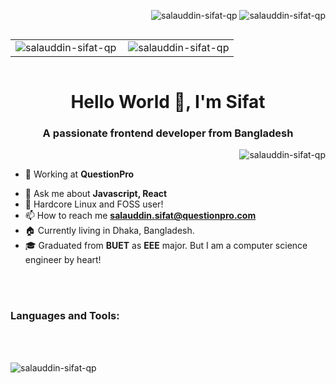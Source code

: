 <p align="right"> 
  <img src="https://komarev.com/ghpvc/?username=salauddin-sifat-qp&label=Profile%20views&color=edae49&style=flat" alt="salauddin-sifat-qp" />
  <img src="https://wakatime.com/badge/user/88e59008-5816-4f84-8871-f678c33d1ae3.svg" alt="salauddin-sifat-qp" />
</p> 

<p align="left" style="display:flex"> 
<table>
<td>
  <img align="center" src="https://github-readme-stats.vercel.app/api?username=salauddin-sifat-qp&show_icons=true&locale=en&theme=calm" alt="salauddin-sifat-qp" />
</td>
<td>
  <img align="right" src="https://github-readme-stats.vercel.app/api/wakatime/?username=salauddin-sifat-qp&theme=calm&v=2&layout=compact" alt="salauddin-sifat-qp" />
</td>
</table>
</p>

<h1 align="center">Hello World 👋, I'm Sifat</h1>
<h3 align="center">A passionate frontend developer from Bangladesh</h3>

<p align="right">
  <img align="right" src="https://github-readme-streak-stats.herokuapp.com/?user=salauddin-sifat-qp&theme=calm&layout=compact" alt="salauddin-sifat-qp" />
</p>
<!-- <p align="left"> <a href="https://twitter.com/mahi160" target="blank"><img src="https://img.shields.io/twitter/follow/mahi160?logo=twitter&style=for-the-badge" alt="mahi160" /></a> </p> -->

<br/>

- 🏢 Working at **QuestionPro**
<!-- - 🌱 I’m currently learning **Go**, **SvelteKit** -->
- 💬 Ask me about **Javascript, React**
- 🐧 Hardcore Linux and FOSS user!
- 📫 How to reach me **salauddin.sifat@questionpro.com**
- 🏠 Currently living in Dhaka, Bangladesh.
- 🎓 Graduated from **BUET** as **EEE** major. But I am a computer science engineer by heart!

<br/>
<br/>

<h3 align="left">Languages and Tools:</h3>
<br/>

<br/>

<p align="center" style="display:flex"> 
  <img align="left" src="https://github-profile-trophy.vercel.app/?username=salauddin-sifat-qp&margin-w=4&margin-h=4" alt="salauddin-sifat-qp" /> 

</p>
